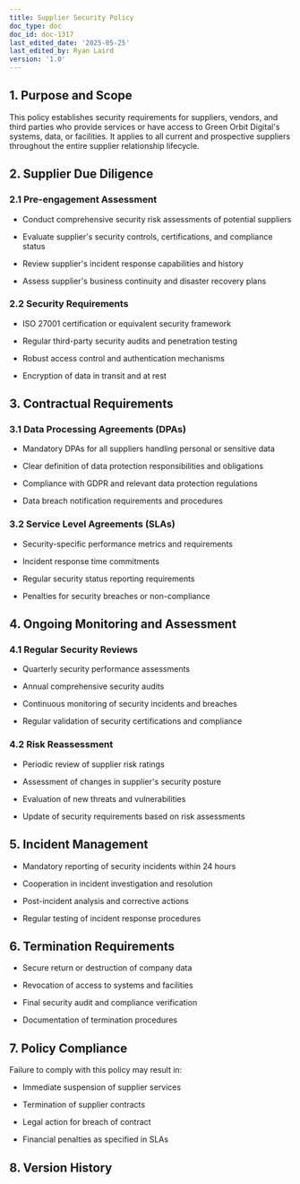 ```yaml
---
title: Supplier Security Policy
doc_type: doc
doc_id: doc-1317
last_edited_date: '2025-05-25'
last_edited_by: Ryan Laird
version: '1.0'
---
```


## 1. Purpose and Scope

This policy establishes security requirements for suppliers, vendors, and third parties who provide services or have access to Green Orbit Digital's systems, data, or facilities. It applies to all current and prospective suppliers throughout the entire supplier relationship lifecycle.

## 2. Supplier Due Diligence

### 2.1 Pre-engagement Assessment

- Conduct comprehensive security risk assessments of potential suppliers

- Evaluate supplier's security controls, certifications, and compliance status

- Review supplier's incident response capabilities and history

- Assess supplier's business continuity and disaster recovery plans

### 2.2 Security Requirements

- ISO 27001 certification or equivalent security framework

- Regular third-party security audits and penetration testing

- Robust access control and authentication mechanisms

- Encryption of data in transit and at rest

## 3. Contractual Requirements

### 3.1 Data Processing Agreements (DPAs)

- Mandatory DPAs for all suppliers handling personal or sensitive data

- Clear definition of data protection responsibilities and obligations

- Compliance with GDPR and relevant data protection regulations

- Data breach notification requirements and procedures

### 3.2 Service Level Agreements (SLAs)

- Security-specific performance metrics and requirements

- Incident response time commitments

- Regular security status reporting requirements

- Penalties for security breaches or non-compliance

## 4. Ongoing Monitoring and Assessment

### 4.1 Regular Security Reviews

- Quarterly security performance assessments

- Annual comprehensive security audits

- Continuous monitoring of security incidents and breaches

- Regular validation of security certifications and compliance

### 4.2 Risk Reassessment

- Periodic review of supplier risk ratings

- Assessment of changes in supplier's security posture

- Evaluation of new threats and vulnerabilities

- Update of security requirements based on risk assessments

## 5. Incident Management

- Mandatory reporting of security incidents within 24 hours

- Cooperation in incident investigation and resolution

- Post-incident analysis and corrective actions

- Regular testing of incident response procedures

## 6. Termination Requirements

- Secure return or destruction of company data

- Revocation of access to systems and facilities

- Final security audit and compliance verification

- Documentation of termination procedures

## 7. Policy Compliance

Failure to comply with this policy may result in:

- Immediate suspension of supplier services

- Termination of supplier contracts

- Legal action for breach of contract

- Financial penalties as specified in SLAs

## 8. Version History

<!-- Unsupported block type: table -->

